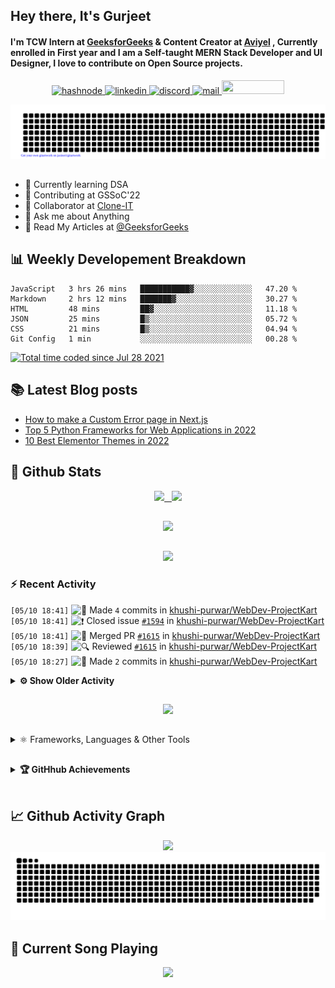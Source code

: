 ## Hey there, It's Gurjeet
#### I'm TCW Intern at [GeeksforGeeks](https://www.geeksforgeeks.org/) & Content Creator at [Aviyel](https://aviyel.com/discussions) , Currently enrolled in First year and I am a Self-taught MERN Stack Developer and UI Designer, I love to contribute on Open Source projects. 

<p align="center">
    <a href="https://gurjeet.hashnode.dev/" target="_blank">
    <img src="https://img.shields.io/badge/@gurjeetsingh-5C87FE?style=for-the-badge&logo=hashnode&logoColor=white" width="130" height="22" alt="hashnode">
    <a href="https://www.linkedin.com/in/gurjeet-singh-virdee-25a476199/" target="_blank">
    <img src="https://img.shields.io/badge/Gurjeet%20Singh%20Virdee-1976D2?style=for-the-badge&logo=linkedin&logoColor=white" width="150" height="22" alt="linkedin">
    <a href="https://discordapp.com/users/916597112882495510" target="_blank">
    <img src="https://img.shields.io/badge/@Guri-5865F2?style=for-the-badge&logo=discord&logoColor=white" width="80" height="22" alt="discord">
    <a href="https://leetcode.com/gurjeetsinghvirdee/" target="_blank">
    <img src="https://img.shields.io/badge/@gurjeetsinghvirdee-FFA116?style=for-the-badge&logo=leetcode&logoColor=white" width="150" height="22" alt="mail">
    <a href = "mailto: gurjeetsinghvirdee@gmail.com" target="_blank"><img src="https://img.shields.io/badge/Say, Hello-D74E43?style=for-the-badge&logo=gmail&logoColor=white" width="100" height="22"></a>
 </p>
 
<p align="center">
    <img src="https://github.com/gurjeetsinghvirdee/gurjeetsinghvirdee/blob/main/gitartwork.svg" />
</p>    
   
 
##         
        
<ul align="left">
  <li> 🏫 Currently learning DSA </li>
  <li> 💜 Contributing at GSSoC'22 </li>
  <li> 🤝 Collaborator at <a href="https://github.com/Rayman-Sodhi/Clone-IT"> Clone-IT </a></li>
  <li> 💬 Ask me about Anything </li>
  <li> 📕 Read My Articles at 
   <a href="https://auth.geeksforgeeks.org/user/gurjeetsinghvirdee/articles" target="_blank">@GeeksforGeeks</a>
 </li>
</ul>  
        
##        
  
## 📊 Weekly Developement Breakdown
  
<!--START_SECTION:waka-->

```text
JavaScript   3 hrs 26 mins   ███████████▓░░░░░░░░░░░░░   47.20 %
Markdown     2 hrs 12 mins   ███████▓░░░░░░░░░░░░░░░░░   30.27 %
HTML         48 mins         ██▓░░░░░░░░░░░░░░░░░░░░░░   11.18 %
JSON         25 mins         █▒░░░░░░░░░░░░░░░░░░░░░░░   05.72 %
CSS          21 mins         █▒░░░░░░░░░░░░░░░░░░░░░░░   04.94 %
Git Config   1 min           ░░░░░░░░░░░░░░░░░░░░░░░░░   00.28 %
```

<!--END_SECTION:waka--> 

<a href="https://wakatime.com/@ff7098eb-56b3-4619-bbbb-86aad0fce365"><img src="https://wakatime.com/badge/user/ff7098eb-56b3-4619-bbbb-86aad0fce365.svg?style=for-the-badge" alt="Total time coded since Jul 28 2021" /></a>
  
    
## 📚 Latest Blog posts
<!-- BLOG-POST-LIST:START -->
- [How to make a Custom Error page in Next.js](https://gurjeet.hashnode.dev/how-to-make-a-custom-error-page-in-nextjs)
- [Top 5 Python Frameworks for Web Applications in 2022](https://gurjeet.hashnode.dev/top-5-python-frameworks-for-web-applications-in-2022)
- [10 Best Elementor Themes in 2022](https://gurjeet.hashnode.dev/10-best-elementor-themes-in-2022)
<!-- BLOG-POST-LIST:END -->  
  
##
        
## 💫 Github Stats
        
<div align="center">
 <a href="https://github-readme-streak-stats.herokuapp.com/?user=gurjeetsinghvirdee&theme=synthwave" target="_blank">
   <img width="45%" src="https://github-readme-streak-stats.herokuapp.com/?user=gurjeetsinghvirdee&theme=synthwave" /> &nbsp;
 </a>
    
 <a href="https://github-readme-stats.vercel.app/api?username=gurjeetsinghvirdee&show_icons=true&theme=synthwave&include_all_commits=true" target="_blank">
  <img width="45%" src="https://github-readme-stats.vercel.app/api?username=gurjeetsinghvirdee&show_icons=true&theme=synthwave&include_all_commits=true" />
 </a>
</div>      
  
##
        
<div align="center">
   <a href="https://github-readme-stats.vercel.app/api/top-langs/?username=gurjeetsinghvirdee&layout=compact&hide=html&theme=synthwave" target="_blank">
       <img width="43%" src="https://github-readme-stats.vercel.app/api/top-langs/?username=gurjeetsinghvirdee&layout=compact&&theme=synthwave" />  
   </a> 
</div>   

##        
  
<p align="center">
  <img src="https://github-profile-summary-cards.vercel.app/api/cards/profile-details?username=gurjeetsinghvirdee&theme=dracula&hide_border=true" />
</p>
        
### ⚡ Recent Activity     
        
<!--START_SECTION:activity-->  
`[05/10 18:41]` <img alt="📝" src="https://github.com/cheesits456/github-activity-readme/raw/master/icons/commit.png" align="top" height="18"> Made `4` commits in [khushi-purwar/WebDev-ProjectKart](https://github.com/khushi-purwar/WebDev-ProjectKart)  
`[05/10 18:41]` <img alt="❗️" src="https://github.com/cheesits456/github-activity-readme/raw/master/icons/issue.png" align="top" height="18"> Closed issue [`#1594`](https://github.com//khushi-purwar/WebDev-ProjectKart/issues/1594 'speech text ') in [khushi-purwar/WebDev-ProjectKart](https://github.com/khushi-purwar/WebDev-ProjectKart)  
`[05/10 18:41]` <img alt="🎉" src="https://github.com/cheesits456/github-activity-readme/raw/master/icons/merge.png" align="top" height="18"> Merged PR [`#1615`](https://github.com//khushi-purwar/WebDev-ProjectKart/pull/1615 'feat: speech text added') in [khushi-purwar/WebDev-ProjectKart](https://github.com/khushi-purwar/WebDev-ProjectKart)  
`[05/10 18:39]` <img alt="🔍" src="https://github.com/cheesits456/github-activity-readme/raw/master/icons/review.png" align="top" height="18"> Reviewed [`#1615`](https://github.com//khushi-purwar/WebDev-ProjectKart/pull/1615 'feat: speech text added') in [khushi-purwar/WebDev-ProjectKart](https://github.com/khushi-purwar/WebDev-ProjectKart)  
`[05/10 18:27]` <img alt="📝" src="https://github.com/cheesits456/github-activity-readme/raw/master/icons/commit.png" align="top" height="18"> Made `2` commits in [khushi-purwar/WebDev-ProjectKart](https://github.com/khushi-purwar/WebDev-ProjectKart)  

<details><summary><b> ⚙️ Show Older Activity</b></summary>

`[05/10 18:27]` <img alt="🎉" src="https://github.com/cheesits456/github-activity-readme/raw/master/icons/merge.png" align="top" height="18"> Merged PR [`#1591`](https://github.com//khushi-purwar/WebDev-ProjectKart/pull/1591 'CSS Animation loaders ') in [khushi-purwar/WebDev-ProjectKart](https://github.com/khushi-purwar/WebDev-ProjectKart)  
`[05/10 18:27]` <img alt="❗️" src="https://github.com/cheesits456/github-activity-readme/raw/master/icons/issue.png" align="top" height="18"> Closed issue [`#1584`](https://github.com//khushi-purwar/WebDev-ProjectKart/issues/1584 'CSS Animation loaders ') in [khushi-purwar/WebDev-ProjectKart](https://github.com/khushi-purwar/WebDev-ProjectKart)  
`[05/10 18:26]` <img alt="🔍" src="https://github.com/cheesits456/github-activity-readme/raw/master/icons/review.png" align="top" height="18"> Reviewed [`#1591`](https://github.com//khushi-purwar/WebDev-ProjectKart/pull/1591 'CSS Animation loaders ') in [khushi-purwar/WebDev-ProjectKart](https://github.com/khushi-purwar/WebDev-ProjectKart)  
`[05/10 18:26]` <img alt="📝" src="https://github.com/cheesits456/github-activity-readme/raw/master/icons/commit.png" align="top" height="18"> Made `2` commits in [khushi-purwar/WebDev-ProjectKart](https://github.com/khushi-purwar/WebDev-ProjectKart)  
`[05/10 18:26]` <img alt="🎉" src="https://github.com/cheesits456/github-activity-readme/raw/master/icons/merge.png" align="top" height="18"> Merged PR [`#1593`](https://github.com//khushi-purwar/WebDev-ProjectKart/pull/1593 'TextUtils ') in [khushi-purwar/WebDev-ProjectKart](https://github.com/khushi-purwar/WebDev-ProjectKart)  
`[05/10 18:25]` <img alt="❗️" src="https://github.com/cheesits456/github-activity-readme/raw/master/icons/issue.png" align="top" height="18"> Closed issue [`#1519`](https://github.com//khushi-purwar/WebDev-ProjectKart/issues/1519 'Text Utils (REACT)') in [khushi-purwar/WebDev-ProjectKart](https://github.com/khushi-purwar/WebDev-ProjectKart)  
`[05/10 18:25]` <img alt="🔍" src="https://github.com/cheesits456/github-activity-readme/raw/master/icons/review.png" align="top" height="18"> Reviewed [`#1593`](https://github.com//khushi-purwar/WebDev-ProjectKart/pull/1593 'TextUtils ') in [khushi-purwar/WebDev-ProjectKart](https://github.com/khushi-purwar/WebDev-ProjectKart)  
`[05/10 18:24]` <img alt="📝" src="https://github.com/cheesits456/github-activity-readme/raw/master/icons/commit.png" align="top" height="18"> Made `2` commits in [khushi-purwar/WebDev-ProjectKart](https://github.com/khushi-purwar/WebDev-ProjectKart)  
`[05/10 18:24]` <img alt="🎉" src="https://github.com/cheesits456/github-activity-readme/raw/master/icons/merge.png" align="top" height="18"> Merged PR [`#1601`](https://github.com//khushi-purwar/WebDev-ProjectKart/pull/1601 'Candy Store using Vue') in [khushi-purwar/WebDev-ProjectKart](https://github.com/khushi-purwar/WebDev-ProjectKart)  
`[05/10 18:24]` <img alt="🔍" src="https://github.com/cheesits456/github-activity-readme/raw/master/icons/review.png" align="top" height="18"> Reviewed [`#1601`](https://github.com//khushi-purwar/WebDev-ProjectKart/pull/1601 'Candy Store using Vue') in [khushi-purwar/WebDev-ProjectKart](https://github.com/khushi-purwar/WebDev-ProjectKart)  
`[05/10 18:23]` <img alt="❗️" src="https://github.com/cheesits456/github-activity-readme/raw/master/icons/issue.png" align="top" height="18"> Closed issue [`#1526`](https://github.com//khushi-purwar/WebDev-ProjectKart/issues/1526 'CloudBook') in [khushi-purwar/WebDev-ProjectKart](https://github.com/khushi-purwar/WebDev-ProjectKart)  
`[05/10 18:23]` <img alt="🎉" src="https://github.com/cheesits456/github-activity-readme/raw/master/icons/merge.png" align="top" height="18"> Merged PR [`#1617`](https://github.com//khushi-purwar/WebDev-ProjectKart/pull/1617 'CloudBook ') in [khushi-purwar/WebDev-ProjectKart](https://github.com/khushi-purwar/WebDev-ProjectKart)  
`[05/10 18:23]` <img alt="📝" src="https://github.com/cheesits456/github-activity-readme/raw/master/icons/commit.png" align="top" height="18"> Made `2` commits in [khushi-purwar/WebDev-ProjectKart](https://github.com/khushi-purwar/WebDev-ProjectKart)  
`[05/10 18:23]` <img alt="🔍" src="https://github.com/cheesits456/github-activity-readme/raw/master/icons/review.png" align="top" height="18"> Reviewed [`#1617`](https://github.com//khushi-purwar/WebDev-ProjectKart/pull/1617 'CloudBook ') in [khushi-purwar/WebDev-ProjectKart](https://github.com/khushi-purwar/WebDev-ProjectKart)  
`[05/10 18:22]` <img alt="❗️" src="https://github.com/cheesits456/github-activity-readme/raw/master/icons/issue.png" align="top" height="18"> Closed issue [`#1549`](https://github.com//khushi-purwar/WebDev-ProjectKart/issues/1549 'Web Developer\'s Portfolio') in [khushi-purwar/WebDev-ProjectKart](https://github.com/khushi-purwar/WebDev-ProjectKart)  
`[05/10 18:22]` <img alt="📝" src="https://github.com/cheesits456/github-activity-readme/raw/master/icons/commit.png" align="top" height="18"> Made `2` commits in [khushi-purwar/WebDev-ProjectKart](https://github.com/khushi-purwar/WebDev-ProjectKart)  
`[05/10 18:22]` <img alt="🎉" src="https://github.com/cheesits456/github-activity-readme/raw/master/icons/merge.png" align="top" height="18"> Merged PR [`#1585`](https://github.com//khushi-purwar/WebDev-ProjectKart/pull/1585 'Web Developer\'s Portfolio') in [khushi-purwar/WebDev-ProjectKart](https://github.com/khushi-purwar/WebDev-ProjectKart)  
`[05/10 18:22]` <img alt="🔍" src="https://github.com/cheesits456/github-activity-readme/raw/master/icons/review.png" align="top" height="18"> Reviewed [`#1585`](https://github.com//khushi-purwar/WebDev-ProjectKart/pull/1585 'Web Developer\'s Portfolio') in [khushi-purwar/WebDev-ProjectKart](https://github.com/khushi-purwar/WebDev-ProjectKart)  
`[05/10 18:21]` <img alt="📝" src="https://github.com/cheesits456/github-activity-readme/raw/master/icons/commit.png" align="top" height="18"> Made `29` commits in [gurjeetsinghvirdee/WebDev-ProjectKart](https://github.com/gurjeetsinghvirdee/WebDev-ProjectKart)  
`[05/10 18:19]` <img alt="❗️" src="https://github.com/cheesits456/github-activity-readme/raw/master/icons/issue.png" align="top" height="18"> Opened issue [`#125`](https://github.com//TusharAMD/Runn/issues/125 'Rock Paper Scissors') in [TusharAMD/Runn](https://github.com/TusharAMD/Runn)  
`[05/10 17:53]` <img alt="❗️" src="https://github.com/cheesits456/github-activity-readme/raw/master/icons/issue.png" align="top" height="18"> Closed issue [`#118`](https://github.com//TusharAMD/Runn/issues/118 'Space Invaders') in [TusharAMD/Runn](https://github.com/TusharAMD/Runn)  
`[05/10 17:53]` <img alt="✅" src="https://github.com/cheesits456/github-activity-readme/raw/master/icons/pr-open.png" align="top" height="18"> Opened PR [`#124`](https://github.com//TusharAMD/Runn/pull/124 'Space Station Defence Game') in [TusharAMD/Runn](https://github.com/TusharAMD/Runn)  
`[05/10 17:50]` <img alt="📂" src="https://github.com/cheesits456/github-activity-readme/raw/master/icons/create-branch.png" align="top" height="18"> Created branch [`space`](https://github.com/gurjeetsinghvirdee/Runn/tree/space) in [gurjeetsinghvirdee/Runn](https://github.com/gurjeetsinghvirdee/Runn)  
`[05/10 17:46]` <img alt="📝" src="https://github.com/cheesits456/github-activity-readme/raw/master/icons/commit.png" align="top" height="18"> Made `2` commits in [khushi-purwar/WebDev-ProjectKart](https://github.com/khushi-purwar/WebDev-ProjectKart)  
`[05/10 17:46]` <img alt="🎉" src="https://github.com/cheesits456/github-activity-readme/raw/master/icons/merge.png" align="top" height="18"> Merged PR [`#1618`](https://github.com//khushi-purwar/WebDev-ProjectKart/pull/1618 'Added Pizza website Reactjs') in [khushi-purwar/WebDev-ProjectKart](https://github.com/khushi-purwar/WebDev-ProjectKart)  
`[05/10 17:46]` <img alt="❗️" src="https://github.com/cheesits456/github-activity-readme/raw/master/icons/issue.png" align="top" height="18"> Closed issue [`#1608`](https://github.com//khushi-purwar/WebDev-ProjectKart/issues/1608 'Pizza website with ReactJS') in [khushi-purwar/WebDev-ProjectKart](https://github.com/khushi-purwar/WebDev-ProjectKart)  
`[05/10 17:46]` <img alt="🔍" src="https://github.com/cheesits456/github-activity-readme/raw/master/icons/review.png" align="top" height="18"> Reviewed [`#1618`](https://github.com//khushi-purwar/WebDev-ProjectKart/pull/1618 'Added Pizza website Reactjs') in [khushi-purwar/WebDev-ProjectKart](https://github.com/khushi-purwar/WebDev-ProjectKart)  
`[05/10 17:45]` <img alt="❌" src="https://github.com/cheesits456/github-activity-readme/raw/master/icons/delete.png" align="top" height="18"> Deleted `game-2` from [gurjeetsinghvirdee/Runn](https://github.com/gurjeetsinghvirdee/Runn)  
`[05/10 17:44]` <img alt="🎉" src="https://github.com/cheesits456/github-activity-readme/raw/master/icons/merge.png" align="top" height="18"> Merged PR [`#1620`](https://github.com//khushi-purwar/WebDev-ProjectKart/pull/1620 'Photo world') in [khushi-purwar/WebDev-ProjectKart](https://github.com/khushi-purwar/WebDev-ProjectKart)  
`[05/10 17:44]` <img alt="📝" src="https://github.com/cheesits456/github-activity-readme/raw/master/icons/commit.png" align="top" height="18"> Made `3` commits in [khushi-purwar/WebDev-ProjectKart](https://github.com/khushi-purwar/WebDev-ProjectKart)  
`[05/10 17:44]` <img alt="❗️" src="https://github.com/cheesits456/github-activity-readme/raw/master/icons/issue.png" align="top" height="18"> Closed issue [`#1613`](https://github.com//khushi-purwar/WebDev-ProjectKart/issues/1613 'Photo world a webpage for pictures.') in [khushi-purwar/WebDev-ProjectKart](https://github.com/khushi-purwar/WebDev-ProjectKart)  
`[05/10 17:43]` <img alt="🔍" src="https://github.com/cheesits456/github-activity-readme/raw/master/icons/review.png" align="top" height="18"> Reviewed [`#1620`](https://github.com//khushi-purwar/WebDev-ProjectKart/pull/1620 'Photo world') in [khushi-purwar/WebDev-ProjectKart](https://github.com/khushi-purwar/WebDev-ProjectKart)  
`[05/10 17:43]` <img alt="✅" src="https://github.com/cheesits456/github-activity-readme/raw/master/icons/pr-open.png" align="top" height="18"> Opened PR [`#123`](https://github.com//TusharAMD/Runn/pull/123 'Added Dino') in [TusharAMD/Runn](https://github.com/TusharAMD/Runn)  
`[05/10 17:42]` <img alt="📂" src="https://github.com/cheesits456/github-activity-readme/raw/master/icons/create-branch.png" align="top" height="18"> Created branch [`dino`](https://github.com/gurjeetsinghvirdee/Runn/tree/dino) in [gurjeetsinghvirdee/Runn](https://github.com/gurjeetsinghvirdee/Runn)  
`[05/10 17:35]` <img alt="✅" src="https://github.com/cheesits456/github-activity-readme/raw/master/icons/pr-open.png" align="top" height="18"> Opened PR [`#122`](https://github.com//TusharAMD/Runn/pull/122 'Added Pong') in [TusharAMD/Runn](https://github.com/TusharAMD/Runn)  
`[05/10 17:35]` <img alt="📂" src="https://github.com/cheesits456/github-activity-readme/raw/master/icons/create-branch.png" align="top" height="18"> Created branch [`pong`](https://github.com/gurjeetsinghvirdee/Runn/tree/pong) in [gurjeetsinghvirdee/Runn](https://github.com/gurjeetsinghvirdee/Runn)  
`[05/10 17:32]` <img alt="❌" src="https://github.com/cheesits456/github-activity-readme/raw/master/icons/delete.png" align="top" height="18"> Deleted `game-1` from [gurjeetsinghvirdee/Runn](https://github.com/gurjeetsinghvirdee/Runn)  
`[05/10 17:32]` <img alt="❌" src="https://github.com/cheesits456/github-activity-readme/raw/master/icons/pr-close.png" align="top" height="18"> Closed PR [`#120`](https://github.com//TusharAMD/Runn/pull/120 'Dino Game') in [TusharAMD/Runn](https://github.com/TusharAMD/Runn)  
`[05/10 17:32]` <img alt="❌" src="https://github.com/cheesits456/github-activity-readme/raw/master/icons/pr-close.png" align="top" height="18"> Closed PR [`#121`](https://github.com//TusharAMD/Runn/pull/121 'Pong game') in [TusharAMD/Runn](https://github.com/TusharAMD/Runn)  
`[05/10 17:31]` <img alt="📝" src="https://github.com/cheesits456/github-activity-readme/raw/master/icons/commit.png" align="top" height="18"> Made `1` commit in [gurjeetsinghvirdee/Runn](https://github.com/gurjeetsinghvirdee/Runn)  
`[05/10 17:30]` <img alt="✅" src="https://github.com/cheesits456/github-activity-readme/raw/master/icons/pr-open.png" align="top" height="18"> Opened PR [`#121`](https://github.com//TusharAMD/Runn/pull/121 'Pong game') in [TusharAMD/Runn](https://github.com/TusharAMD/Runn)  
`[05/10 17:27]` <img alt="📂" src="https://github.com/cheesits456/github-activity-readme/raw/master/icons/create-branch.png" align="top" height="18"> Created branch [`game-2`](https://github.com/gurjeetsinghvirdee/Runn/tree/game-2) in [gurjeetsinghvirdee/Runn](https://github.com/gurjeetsinghvirdee/Runn)  
`[05/10 17:19]` <img alt="✅" src="https://github.com/cheesits456/github-activity-readme/raw/master/icons/pr-open.png" align="top" height="18"> Opened PR [`#120`](https://github.com//TusharAMD/Runn/pull/120 'Dino Game') in [TusharAMD/Runn](https://github.com/TusharAMD/Runn)  
`[05/10 17:18]` <img alt="📂" src="https://github.com/cheesits456/github-activity-readme/raw/master/icons/create-branch.png" align="top" height="18"> Created branch [`game-1`](https://github.com/gurjeetsinghvirdee/Runn/tree/game-1) in [gurjeetsinghvirdee/Runn](https://github.com/gurjeetsinghvirdee/Runn)  
`[05/10 17:10]` <img alt="📝" src="https://github.com/cheesits456/github-activity-readme/raw/master/icons/commit.png" align="top" height="18"> Made `9` commits in [gurjeetsinghvirdee/Runn](https://github.com/gurjeetsinghvirdee/Runn)  
`[05/10 16:52]` <img alt="❗️" src="https://github.com/cheesits456/github-activity-readme/raw/master/icons/issue.png" align="top" height="18"> Opened issue [`#1616`](https://github.com//khushi-purwar/WebDev-ProjectKart/issues/1616 'Check this if you don\'t check messages on Discord') in [khushi-purwar/WebDev-ProjectKart](https://github.com/khushi-purwar/WebDev-ProjectKart)  
`[05/10 16:50]` <img alt="❗️" src="https://github.com/cheesits456/github-activity-readme/raw/master/icons/issue.png" align="top" height="18"> Closed issue [`#1432`](https://github.com//khushi-purwar/WebDev-ProjectKart/issues/1432 'README ⚠️') in [khushi-purwar/WebDev-ProjectKart](https://github.com/khushi-purwar/WebDev-ProjectKart)  
`[05/10 16:49]` <img alt="📝" src="https://github.com/cheesits456/github-activity-readme/raw/master/icons/commit.png" align="top" height="18"> Made `2` commits in [khushi-purwar/WebDev-ProjectKart](https://github.com/khushi-purwar/WebDev-ProjectKart)  
`[05/10 16:49]` <img alt="🎉" src="https://github.com/cheesits456/github-activity-readme/raw/master/icons/merge.png" align="top" height="18"> Merged PR [`#1614`](https://github.com//khushi-purwar/WebDev-ProjectKart/pull/1614 'Added Tinder clone reactjs') in [khushi-purwar/WebDev-ProjectKart](https://github.com/khushi-purwar/WebDev-ProjectKart)  
`[05/10 16:49]` <img alt="❗️" src="https://github.com/cheesits456/github-activity-readme/raw/master/icons/issue.png" align="top" height="18"> Closed issue [`#1605`](https://github.com//khushi-purwar/WebDev-ProjectKart/issues/1605 'Tinder clone react app') in [khushi-purwar/WebDev-ProjectKart](https://github.com/khushi-purwar/WebDev-ProjectKart)  
`[05/10 16:49]` <img alt="🔍" src="https://github.com/cheesits456/github-activity-readme/raw/master/icons/review.png" align="top" height="18"> Reviewed [`#1614`](https://github.com//khushi-purwar/WebDev-ProjectKart/pull/1614 'Added Tinder clone reactjs') in [khushi-purwar/WebDev-ProjectKart](https://github.com/khushi-purwar/WebDev-ProjectKart)  
`[05/10 16:48]` <img alt="📝" src="https://github.com/cheesits456/github-activity-readme/raw/master/icons/commit.png" align="top" height="18"> Made `3` commits in [khushi-purwar/WebDev-ProjectKart](https://github.com/khushi-purwar/WebDev-ProjectKart)  
`[05/10 16:48]` <img alt="🎉" src="https://github.com/cheesits456/github-activity-readme/raw/master/icons/merge.png" align="top" height="18"> Merged PR [`#1588`](https://github.com//khushi-purwar/WebDev-ProjectKart/pull/1588 'Wikipedia') in [khushi-purwar/WebDev-ProjectKart](https://github.com/khushi-purwar/WebDev-ProjectKart)  
`[05/10 16:48]` <img alt="❗️" src="https://github.com/cheesits456/github-activity-readme/raw/master/icons/issue.png" align="top" height="18"> Closed issue [`#1571`](https://github.com//khushi-purwar/WebDev-ProjectKart/issues/1571 'Wikipedia Search ( assign me)') in [khushi-purwar/WebDev-ProjectKart](https://github.com/khushi-purwar/WebDev-ProjectKart)  
`[05/10 16:48]` <img alt="🔍" src="https://github.com/cheesits456/github-activity-readme/raw/master/icons/review.png" align="top" height="18"> Reviewed [`#1588`](https://github.com//khushi-purwar/WebDev-ProjectKart/pull/1588 'Wikipedia') in [khushi-purwar/WebDev-ProjectKart](https://github.com/khushi-purwar/WebDev-ProjectKart)  
`[05/10 16:47]` <img alt="📝" src="https://github.com/cheesits456/github-activity-readme/raw/master/icons/commit.png" align="top" height="18"> Made `3` commits in [khushi-purwar/WebDev-ProjectKart](https://github.com/khushi-purwar/WebDev-ProjectKart)  
`[05/10 16:47]` <img alt="🎉" src="https://github.com/cheesits456/github-activity-readme/raw/master/icons/merge.png" align="top" height="18"> Merged PR [`#1587`](https://github.com//khushi-purwar/WebDev-ProjectKart/pull/1587 'Wordtype') in [khushi-purwar/WebDev-ProjectKart](https://github.com/khushi-purwar/WebDev-ProjectKart)  
`[05/10 16:47]` <img alt="❗️" src="https://github.com/cheesits456/github-activity-readme/raw/master/icons/issue.png" align="top" height="18"> Closed issue [`#1570`](https://github.com//khushi-purwar/WebDev-ProjectKart/issues/1570 'word Typing ( assign me)') in [khushi-purwar/WebDev-ProjectKart](https://github.com/khushi-purwar/WebDev-ProjectKart)  
`[05/10 16:47]` <img alt="🔍" src="https://github.com/cheesits456/github-activity-readme/raw/master/icons/review.png" align="top" height="18"> Reviewed [`#1587`](https://github.com//khushi-purwar/WebDev-ProjectKart/pull/1587 'Wordtype') in [khushi-purwar/WebDev-ProjectKart](https://github.com/khushi-purwar/WebDev-ProjectKart)  
`[05/10 16:46]` <img alt="❗️" src="https://github.com/cheesits456/github-activity-readme/raw/master/icons/issue.png" align="top" height="18"> Closed issue [`#1589`](https://github.com//khushi-purwar/WebDev-ProjectKart/issues/1589 'Form validation website') in [khushi-purwar/WebDev-ProjectKart](https://github.com/khushi-purwar/WebDev-ProjectKart)  
`[05/10 16:46]` <img alt="🗣" src="https://github.com/cheesits456/github-activity-readme/raw/master/icons/comment.png" align="top" height="18"> Commented on [`#1589`](https://github.com//khushi-purwar/WebDev-ProjectKart/issues/1589 'Form validation website') in [khushi-purwar/WebDev-ProjectKart](https://github.com/khushi-purwar/WebDev-ProjectKart)  
`[05/10 16:31]` <img alt="📝" src="https://github.com/cheesits456/github-activity-readme/raw/master/icons/commit.png" align="top" height="18"> Made `3` commits in [khushi-purwar/WebDev-ProjectKart](https://github.com/khushi-purwar/WebDev-ProjectKart)  
`[05/10 16:31]` <img alt="🎉" src="https://github.com/cheesits456/github-activity-readme/raw/master/icons/merge.png" align="top" height="18"> Merged PR [`#1612`](https://github.com//khushi-purwar/WebDev-ProjectKart/pull/1612 'Video to Audio Converter added') in [khushi-purwar/WebDev-ProjectKart](https://github.com/khushi-purwar/WebDev-ProjectKart)  
`[05/10 16:31]` <img alt="❗️" src="https://github.com/cheesits456/github-activity-readme/raw/master/icons/issue.png" align="top" height="18"> Closed issue [`#1599`](https://github.com//khushi-purwar/WebDev-ProjectKart/issues/1599 'Video to Audio Converter') in [khushi-purwar/WebDev-ProjectKart](https://github.com/khushi-purwar/WebDev-ProjectKart)  
`[05/10 15:48]` <img alt="🔍" src="https://github.com/cheesits456/github-activity-readme/raw/master/icons/review.png" align="top" height="18"> Reviewed [`#1612`](https://github.com//khushi-purwar/WebDev-ProjectKart/pull/1612 'Video to Audio Converter added') in [khushi-purwar/WebDev-ProjectKart](https://github.com/khushi-purwar/WebDev-ProjectKart)  
`[05/10 15:44]` <img alt="❌" src="https://github.com/cheesits456/github-activity-readme/raw/master/icons/delete.png" align="top" height="18"> Deleted `admin` from [gurjeetsinghvirdee/WebDev-ProjectKart](https://github.com/gurjeetsinghvirdee/WebDev-ProjectKart)  
`[05/10 15:44]` <img alt="❌" src="https://github.com/cheesits456/github-activity-readme/raw/master/icons/delete.png" align="top" height="18"> Deleted `lorem` from [gurjeetsinghvirdee/WebDev-ProjectKart](https://github.com/gurjeetsinghvirdee/WebDev-ProjectKart)  
`[05/10 13:52]` <img alt="📝" src="https://github.com/cheesits456/github-activity-readme/raw/master/icons/commit.png" align="top" height="18"> Made `3` commits in [khushi-purwar/WebDev-ProjectKart](https://github.com/khushi-purwar/WebDev-ProjectKart)  
`[05/10 13:52]` <img alt="🎉" src="https://github.com/cheesits456/github-activity-readme/raw/master/icons/merge.png" align="top" height="18"> Merged PR [`#1595`](https://github.com//khushi-purwar/WebDev-ProjectKart/pull/1595 'Weather teller app with API') in [khushi-purwar/WebDev-ProjectKart](https://github.com/khushi-purwar/WebDev-ProjectKart)  
`[05/10 13:52]` <img alt="❗️" src="https://github.com/cheesits456/github-activity-readme/raw/master/icons/issue.png" align="top" height="18"> Closed issue [`#1437`](https://github.com//khushi-purwar/WebDev-ProjectKart/issues/1437 'Weather teller app with API') in [khushi-purwar/WebDev-ProjectKart](https://github.com/khushi-purwar/WebDev-ProjectKart)  
`[05/10 13:52]` <img alt="🔍" src="https://github.com/cheesits456/github-activity-readme/raw/master/icons/review.png" align="top" height="18"> Reviewed [`#1595`](https://github.com//khushi-purwar/WebDev-ProjectKart/pull/1595 'Weather teller app with API') in [khushi-purwar/WebDev-ProjectKart](https://github.com/khushi-purwar/WebDev-ProjectKart)  
`[05/10 13:50]` <img alt="🗣" src="https://github.com/cheesits456/github-activity-readme/raw/master/icons/comment.png" align="top" height="18"> Commented on [`#628`](https://github.com//Ayush7614/Bundli-Frontend/issues/628 'Add Youtube Clone') in [Ayush7614/Bundli-Frontend](https://github.com/Ayush7614/Bundli-Frontend)  
`[05/10 08:38]` <img alt="📝" src="https://github.com/cheesits456/github-activity-readme/raw/master/icons/commit.png" align="top" height="18"> Made `1` commit in [gurjeetsinghvirdee/WebDev-ProjectKart](https://github.com/gurjeetsinghvirdee/WebDev-ProjectKart)  
`[05/10 08:36]` <img alt="✅" src="https://github.com/cheesits456/github-activity-readme/raw/master/icons/pr-open.png" align="top" height="18"> Opened PR [`#1590`](https://github.com//khushi-purwar/WebDev-ProjectKart/pull/1590 'Lorem Landing Page') in [khushi-purwar/WebDev-ProjectKart](https://github.com/khushi-purwar/WebDev-ProjectKart)  
`[05/10 08:33]` <img alt="📝" src="https://github.com/cheesits456/github-activity-readme/raw/master/icons/commit.png" align="top" height="18"> Made `1` commit in [gurjeetsinghvirdee/WebDev-ProjectKart](https://github.com/gurjeetsinghvirdee/WebDev-ProjectKart)  
`[05/10 08:31]` <img alt="📂" src="https://github.com/cheesits456/github-activity-readme/raw/master/icons/create-branch.png" align="top" height="18"> Created branch [`lorem`](https://github.com/gurjeetsinghvirdee/WebDev-ProjectKart/tree/lorem) in [gurjeetsinghvirdee/WebDev-ProjectKart](https://github.com/gurjeetsinghvirdee/WebDev-ProjectKart)  
`[05/10 08:23]` <img alt="📝" src="https://github.com/cheesits456/github-activity-readme/raw/master/icons/commit.png" align="top" height="18"> Made `3` commits in [gurjeetsinghvirdee/WebDev-ProjectKart](https://github.com/gurjeetsinghvirdee/WebDev-ProjectKart)  
`[05/10 08:23]` <img alt="📝" src="https://github.com/cheesits456/github-activity-readme/raw/master/icons/commit.png" align="top" height="18"> Made `3` commits in [khushi-purwar/WebDev-ProjectKart](https://github.com/khushi-purwar/WebDev-ProjectKart)  
`[05/10 08:23]` <img alt="🎉" src="https://github.com/cheesits456/github-activity-readme/raw/master/icons/merge.png" align="top" height="18"> Merged PR [`#1461`](https://github.com//khushi-purwar/WebDev-ProjectKart/pull/1461 'Dynamic Clock ') in [khushi-purwar/WebDev-ProjectKart](https://github.com/khushi-purwar/WebDev-ProjectKart)  
`[05/10 08:23]` <img alt="❗️" src="https://github.com/cheesits456/github-activity-readme/raw/master/icons/issue.png" align="top" height="18"> Closed issue [`#1400`](https://github.com//khushi-purwar/WebDev-ProjectKart/issues/1400 'Dynamic clock') in [khushi-purwar/WebDev-ProjectKart](https://github.com/khushi-purwar/WebDev-ProjectKart)  
`[05/10 08:22]` <img alt="🔍" src="https://github.com/cheesits456/github-activity-readme/raw/master/icons/review.png" align="top" height="18"> Reviewed [`#1461`](https://github.com//khushi-purwar/WebDev-ProjectKart/pull/1461 'Dynamic Clock ') in [khushi-purwar/WebDev-ProjectKart](https://github.com/khushi-purwar/WebDev-ProjectKart)  
`[05/10 08:20]` <img alt="📝" src="https://github.com/cheesits456/github-activity-readme/raw/master/icons/commit.png" align="top" height="18"> Made `7` commits in [gurjeetsinghvirdee/WebDev-ProjectKart](https://github.com/gurjeetsinghvirdee/WebDev-ProjectKart)  
`[05/10 08:14]` <img alt="❗️" src="https://github.com/cheesits456/github-activity-readme/raw/master/icons/issue.png" align="top" height="18"> Closed issue [`#1568`](https://github.com//khushi-purwar/WebDev-ProjectKart/issues/1568 'Gym website') in [khushi-purwar/WebDev-ProjectKart](https://github.com/khushi-purwar/WebDev-ProjectKart)  
`[05/10 08:14]` <img alt="🗣" src="https://github.com/cheesits456/github-activity-readme/raw/master/icons/comment.png" align="top" height="18"> Commented on [`#1568`](https://github.com//khushi-purwar/WebDev-ProjectKart/issues/1568 'Gym website') in [khushi-purwar/WebDev-ProjectKart](https://github.com/khushi-purwar/WebDev-ProjectKart)  
`[05/10 08:10]` <img alt="❗️" src="https://github.com/cheesits456/github-activity-readme/raw/master/icons/issue.png" align="top" height="18"> Closed issue [`#1524`](https://github.com//khushi-purwar/WebDev-ProjectKart/issues/1524 'Anime Card Game') in [khushi-purwar/WebDev-ProjectKart](https://github.com/khushi-purwar/WebDev-ProjectKart)  
`[05/10 08:08]` <img alt="❗️" src="https://github.com/cheesits456/github-activity-readme/raw/master/icons/issue.png" align="top" height="18"> Opened issue [`#1586`](https://github.com//khushi-purwar/WebDev-ProjectKart/issues/1586 'Lorem landing page') in [khushi-purwar/WebDev-ProjectKart](https://github.com/khushi-purwar/WebDev-ProjectKart)  
`[05/10 07:48]` <img alt="🗣" src="https://github.com/cheesits456/github-activity-readme/raw/master/icons/comment.png" align="top" height="18"> Commented on [`#366`](https://github.com//Rayman-Sodhi/Clone-IT/issues/366 'Medium UI clone') in [Rayman-Sodhi/Clone-IT](https://github.com/Rayman-Sodhi/Clone-IT)  
`[05/10 07:48]` <img alt="🗣" src="https://github.com/cheesits456/github-activity-readme/raw/master/icons/comment.png" align="top" height="18"> Commented on [`#345`](https://github.com//Rayman-Sodhi/Clone-IT/issues/345 'Google Classroom Clone') in [Rayman-Sodhi/Clone-IT](https://github.com/Rayman-Sodhi/Clone-IT)  
`[05/10 07:32]` <img alt="❗️" src="https://github.com/cheesits456/github-activity-readme/raw/master/icons/issue.png" align="top" height="18"> Opened issue [`#119`](https://github.com//TusharAMD/Runn/issues/119 'Space Station Defense game ') in [TusharAMD/Runn](https://github.com/TusharAMD/Runn)  
`[05/10 07:30]` <img alt="❗️" src="https://github.com/cheesits456/github-activity-readme/raw/master/icons/issue.png" align="top" height="18"> Opened issue [`#118`](https://github.com//TusharAMD/Runn/issues/118 'Space Invaders') in [TusharAMD/Runn](https://github.com/TusharAMD/Runn)  
`[05/10 07:29]` <img alt="❗️" src="https://github.com/cheesits456/github-activity-readme/raw/master/icons/issue.png" align="top" height="18"> Opened issue [`#117`](https://github.com//TusharAMD/Runn/issues/117 'Pong game') in [TusharAMD/Runn](https://github.com/TusharAMD/Runn)  
`[05/10 07:27]` <img alt="🍴" src="https://github.com/cheesits456/github-activity-readme/raw/master/icons/fork.png" align="top" height="18"> Forked [TusharAMD/Runn](https://github.com/TusharAMD/Runn) to [gurjeetsinghvirdee/Runn](https://github.com/gurjeetsinghvirdee/Runn)  
`[05/10 07:26]` <img alt="❗️" src="https://github.com/cheesits456/github-activity-readme/raw/master/icons/issue.png" align="top" height="18"> Opened issue [`#116`](https://github.com//TusharAMD/Runn/issues/116 'Dino game') in [TusharAMD/Runn](https://github.com/TusharAMD/Runn)  
`[05/10 07:11]` <img alt="📝" src="https://github.com/cheesits456/github-activity-readme/raw/master/icons/commit.png" align="top" height="18"> Made `4` commits in [khushi-purwar/WebDev-ProjectKart](https://github.com/khushi-purwar/WebDev-ProjectKart)  
`[05/10 07:11]` <img alt="🎉" src="https://github.com/cheesits456/github-activity-readme/raw/master/icons/merge.png" align="top" height="18"> Merged PR [`#1488`](https://github.com//khushi-purwar/WebDev-ProjectKart/pull/1488 'Todo List using react') in [khushi-purwar/WebDev-ProjectKart](https://github.com/khushi-purwar/WebDev-ProjectKart)  
`[05/10 07:10]` <img alt="🔍" src="https://github.com/cheesits456/github-activity-readme/raw/master/icons/review.png" align="top" height="18"> Reviewed [`#1488`](https://github.com//khushi-purwar/WebDev-ProjectKart/pull/1488 'Todo List using react') in [khushi-purwar/WebDev-ProjectKart](https://github.com/khushi-purwar/WebDev-ProjectKart)  
`[05/10 07:09]` <img alt="📝" src="https://github.com/cheesits456/github-activity-readme/raw/master/icons/commit.png" align="top" height="18"> Made `3` commits in [khushi-purwar/WebDev-ProjectKart](https://github.com/khushi-purwar/WebDev-ProjectKart)  
`[05/10 07:09]` <img alt="🎉" src="https://github.com/cheesits456/github-activity-readme/raw/master/icons/merge.png" align="top" height="18"> Merged PR [`#1576`](https://github.com//khushi-purwar/WebDev-ProjectKart/pull/1576 'Action Dragon Game') in [khushi-purwar/WebDev-ProjectKart](https://github.com/khushi-purwar/WebDev-ProjectKart)  
`[05/10 07:09]` <img alt="❗️" src="https://github.com/cheesits456/github-activity-readme/raw/master/icons/issue.png" align="top" height="18"> Closed issue [`#1554`](https://github.com//khushi-purwar/WebDev-ProjectKart/issues/1554 'Action Game using HTML,CSS  and javascript') in [khushi-purwar/WebDev-ProjectKart](https://github.com/khushi-purwar/WebDev-ProjectKart)  
`[05/10 07:09]` <img alt="🔍" src="https://github.com/cheesits456/github-activity-readme/raw/master/icons/review.png" align="top" height="18"> Reviewed [`#1576`](https://github.com//khushi-purwar/WebDev-ProjectKart/pull/1576 'Action Dragon Game') in [khushi-purwar/WebDev-ProjectKart](https://github.com/khushi-purwar/WebDev-ProjectKart)  
`[05/10 06:02]` <img alt="🗣" src="https://github.com/cheesits456/github-activity-readme/raw/master/icons/comment.png" align="top" height="18"> Commented on [`#1580`](https://github.com//khushi-purwar/WebDev-ProjectKart/issues/1580 'Admin Panel') in [khushi-purwar/WebDev-ProjectKart](https://github.com/khushi-purwar/WebDev-ProjectKart)  
`[05/10 06:00]` <img alt="📝" src="https://github.com/cheesits456/github-activity-readme/raw/master/icons/commit.png" align="top" height="18"> Made `1` commit in [gurjeetsinghvirdee/WebDev-ProjectKart](https://github.com/gurjeetsinghvirdee/WebDev-ProjectKart)  
`[05/10 06:00]` <img alt="✅" src="https://github.com/cheesits456/github-activity-readme/raw/master/icons/pr-open.png" align="top" height="18"> Opened PR [`#1580`](https://github.com//khushi-purwar/WebDev-ProjectKart/pull/1580 'Admin Panel') in [khushi-purwar/WebDev-ProjectKart](https://github.com/khushi-purwar/WebDev-ProjectKart)  
`[05/10 05:58]` <img alt="📂" src="https://github.com/cheesits456/github-activity-readme/raw/master/icons/create-branch.png" align="top" height="18"> Created branch [`admin`](https://github.com/gurjeetsinghvirdee/WebDev-ProjectKart/tree/admin) in [gurjeetsinghvirdee/WebDev-ProjectKart](https://github.com/gurjeetsinghvirdee/WebDev-ProjectKart)  
`[05/10 05:41]` <img alt="❗️" src="https://github.com/cheesits456/github-activity-readme/raw/master/icons/issue.png" align="top" height="18"> Opened issue [`#1577`](https://github.com//khushi-purwar/WebDev-ProjectKart/issues/1577 'Admin Panel') in [khushi-purwar/WebDev-ProjectKart](https://github.com/khushi-purwar/WebDev-ProjectKart)  
`[05/10 05:39]` <img alt="📝" src="https://github.com/cheesits456/github-activity-readme/raw/master/icons/commit.png" align="top" height="18"> Made `28` commits in [gurjeetsinghvirdee/WebDev-ProjectKart](https://github.com/gurjeetsinghvirdee/WebDev-ProjectKart)  
`[05/10 04:51]` <img alt="🔍" src="https://github.com/cheesits456/github-activity-readme/raw/master/icons/review.png" align="top" height="18"> Reviewed [`#470`](https://github.com//Rayman-Sodhi/Clone-IT/pull/470 'Added HP Laptop Clone') in [Rayman-Sodhi/Clone-IT](https://github.com/Rayman-Sodhi/Clone-IT)  
`[05/10 04:50]` <img alt="🔍" src="https://github.com/cheesits456/github-activity-readme/raw/master/icons/review.png" align="top" height="18"> Reviewed [`#464`](https://github.com//Rayman-Sodhi/Clone-IT/pull/464 'Excel Clone recommit') in [Rayman-Sodhi/Clone-IT](https://github.com/Rayman-Sodhi/Clone-IT)  
`[05/10 04:47]` <img alt="📝" src="https://github.com/cheesits456/github-activity-readme/raw/master/icons/commit.png" align="top" height="18"> Made `2` commits in [khushi-purwar/WebDev-ProjectKart](https://github.com/khushi-purwar/WebDev-ProjectKart)  
`[05/10 04:47]` <img alt="🎉" src="https://github.com/cheesits456/github-activity-readme/raw/master/icons/merge.png" align="top" height="18"> Merged PR [`#1545`](https://github.com//khushi-purwar/WebDev-ProjectKart/pull/1545 'Business header page') in [khushi-purwar/WebDev-ProjectKart](https://github.com/khushi-purwar/WebDev-ProjectKart)  
`[05/10 04:47]` <img alt="❗️" src="https://github.com/cheesits456/github-activity-readme/raw/master/icons/issue.png" align="top" height="18"> Closed issue [`#1513`](https://github.com//khushi-purwar/WebDev-ProjectKart/issues/1513 'Business header landing page ') in [khushi-purwar/WebDev-ProjectKart](https://github.com/khushi-purwar/WebDev-ProjectKart)  
`[05/10 04:44]` <img alt="🔍" src="https://github.com/cheesits456/github-activity-readme/raw/master/icons/review.png" align="top" height="18"> Reviewed [`#1545`](https://github.com//khushi-purwar/WebDev-ProjectKart/pull/1545 'Business header page') in [khushi-purwar/WebDev-ProjectKart](https://github.com/khushi-purwar/WebDev-ProjectKart)  
`[05/10 04:42]` <img alt="📝" src="https://github.com/cheesits456/github-activity-readme/raw/master/icons/commit.png" align="top" height="18"> Made `3` commits in [khushi-purwar/WebDev-ProjectKart](https://github.com/khushi-purwar/WebDev-ProjectKart)  
`[05/10 04:42]` <img alt="🎉" src="https://github.com/cheesits456/github-activity-readme/raw/master/icons/merge.png" align="top" height="18"> Merged PR [`#1562`](https://github.com//khushi-purwar/WebDev-ProjectKart/pull/1562 'Drink Water Application 🥤🌊') in [khushi-purwar/WebDev-ProjectKart](https://github.com/khushi-purwar/WebDev-ProjectKart)  
`[05/10 04:42]` <img alt="❗️" src="https://github.com/cheesits456/github-activity-readme/raw/master/icons/issue.png" align="top" height="18"> Closed issue [`#1561`](https://github.com//khushi-purwar/WebDev-ProjectKart/issues/1561 'Drink Water') in [khushi-purwar/WebDev-ProjectKart](https://github.com/khushi-purwar/WebDev-ProjectKart)  
`[05/10 04:42]` <img alt="🔍" src="https://github.com/cheesits456/github-activity-readme/raw/master/icons/review.png" align="top" height="18"> Reviewed [`#1562`](https://github.com//khushi-purwar/WebDev-ProjectKart/pull/1562 'Drink Water Application 🥤🌊') in [khushi-purwar/WebDev-ProjectKart](https://github.com/khushi-purwar/WebDev-ProjectKart)  
`[05/10 04:41]` <img alt="🎉" src="https://github.com/cheesits456/github-activity-readme/raw/master/icons/merge.png" align="top" height="18"> Merged PR [`#1566`](https://github.com//khushi-purwar/WebDev-ProjectKart/pull/1566 'Rockstar page') in [khushi-purwar/WebDev-ProjectKart](https://github.com/khushi-purwar/WebDev-ProjectKart)  
`[05/10 04:41]` <img alt="📝" src="https://github.com/cheesits456/github-activity-readme/raw/master/icons/commit.png" align="top" height="18"> Made `2` commits in [khushi-purwar/WebDev-ProjectKart](https://github.com/khushi-purwar/WebDev-ProjectKart)  
`[05/10 04:41]` <img alt="❗️" src="https://github.com/cheesits456/github-activity-readme/raw/master/icons/issue.png" align="top" height="18"> Closed issue [`#1563`](https://github.com//khushi-purwar/WebDev-ProjectKart/issues/1563 'Rockstar page') in [khushi-purwar/WebDev-ProjectKart](https://github.com/khushi-purwar/WebDev-ProjectKart)  
`[05/10 04:40]` <img alt="🔍" src="https://github.com/cheesits456/github-activity-readme/raw/master/icons/review.png" align="top" height="18"> Reviewed [`#1566`](https://github.com//khushi-purwar/WebDev-ProjectKart/pull/1566 'Rockstar page') in [khushi-purwar/WebDev-ProjectKart](https://github.com/khushi-purwar/WebDev-ProjectKart)  
`[05/09 20:24]` <img alt="🎉" src="https://github.com/cheesits456/github-activity-readme/raw/master/icons/merge.png" align="top" height="18"> Merged PR [`#1560`](https://github.com//khushi-purwar/WebDev-ProjectKart/pull/1560 'Added RandomQuoteGen') in [khushi-purwar/WebDev-ProjectKart](https://github.com/khushi-purwar/WebDev-ProjectKart)  
`[05/09 20:24]` <img alt="📝" src="https://github.com/cheesits456/github-activity-readme/raw/master/icons/commit.png" align="top" height="18"> Made `2` commits in [khushi-purwar/WebDev-ProjectKart](https://github.com/khushi-purwar/WebDev-ProjectKart)  
`[05/09 20:24]` <img alt="❗️" src="https://github.com/cheesits456/github-activity-readme/raw/master/icons/issue.png" align="top" height="18"> Closed issue [`#1559`](https://github.com//khushi-purwar/WebDev-ProjectKart/issues/1559 'Random Quote Generator') in [khushi-purwar/WebDev-ProjectKart](https://github.com/khushi-purwar/WebDev-ProjectKart)  
`[05/09 20:22]` <img alt="🔍" src="https://github.com/cheesits456/github-activity-readme/raw/master/icons/review.png" align="top" height="18"> Reviewed [`#1560`](https://github.com//khushi-purwar/WebDev-ProjectKart/pull/1560 'Added RandomQuoteGen') in [khushi-purwar/WebDev-ProjectKart](https://github.com/khushi-purwar/WebDev-ProjectKart)  
`[05/09 20:07]` <img alt="📝" src="https://github.com/cheesits456/github-activity-readme/raw/master/icons/commit.png" align="top" height="18"> Made `3` commits in [khushi-purwar/WebDev-ProjectKart](https://github.com/khushi-purwar/WebDev-ProjectKart)  
`[05/09 20:07]` <img alt="🎉" src="https://github.com/cheesits456/github-activity-readme/raw/master/icons/merge.png" align="top" height="18"> Merged PR [`#1558`](https://github.com//khushi-purwar/WebDev-ProjectKart/pull/1558 'Added ManageCloudWebsite') in [khushi-purwar/WebDev-ProjectKart](https://github.com/khushi-purwar/WebDev-ProjectKart)  
`[05/09 20:06]` <img alt="🔍" src="https://github.com/cheesits456/github-activity-readme/raw/master/icons/review.png" align="top" height="18"> Reviewed [`#1558`](https://github.com//khushi-purwar/WebDev-ProjectKart/pull/1558 'Added ManageCloudWebsite') in [khushi-purwar/WebDev-ProjectKart](https://github.com/khushi-purwar/WebDev-ProjectKart)  
`[05/09 20:00]` <img alt="📝" src="https://github.com/cheesits456/github-activity-readme/raw/master/icons/commit.png" align="top" height="18"> Made `2` commits in [khushi-purwar/WebDev-ProjectKart](https://github.com/khushi-purwar/WebDev-ProjectKart)  
`[05/09 20:00]` <img alt="🎉" src="https://github.com/cheesits456/github-activity-readme/raw/master/icons/merge.png" align="top" height="18"> Merged PR [`#1508`](https://github.com//khushi-purwar/WebDev-ProjectKart/pull/1508 'Whiteboard') in [khushi-purwar/WebDev-ProjectKart](https://github.com/khushi-purwar/WebDev-ProjectKart)  
`[05/09 20:00]` <img alt="❗️" src="https://github.com/cheesits456/github-activity-readme/raw/master/icons/issue.png" align="top" height="18"> Closed issue [`#1497`](https://github.com//khushi-purwar/WebDev-ProjectKart/issues/1497 'WhiteBoard') in [khushi-purwar/WebDev-ProjectKart](https://github.com/khushi-purwar/WebDev-ProjectKart)  
`[05/09 19:59]` <img alt="🔍" src="https://github.com/cheesits456/github-activity-readme/raw/master/icons/review.png" align="top" height="18"> Reviewed [`#1508`](https://github.com//khushi-purwar/WebDev-ProjectKart/pull/1508 'Whiteboard') in [khushi-purwar/WebDev-ProjectKart](https://github.com/khushi-purwar/WebDev-ProjectKart)  
`[05/09 19:59]` <img alt="🍴" src="https://github.com/cheesits456/github-activity-readme/raw/master/icons/fork.png" align="top" height="18"> Forked [pedroslopez/whatsapp-web.js](https://github.com/pedroslopez/whatsapp-web.js) to [gurjeetsinghvirdee/whatsapp-web.js](https://github.com/gurjeetsinghvirdee/whatsapp-web.js)  
`[05/09 19:59]` <img alt="⭐" src="https://github.com/cheesits456/github-activity-readme/raw/master/icons/star.png" align="top" height="18"> Starred [pedroslopez/whatsapp-web.js](https://github.com/pedroslopez/whatsapp-web.js)  
`[05/09 19:58]` <img alt="🔍" src="https://github.com/cheesits456/github-activity-readme/raw/master/icons/review.png" align="top" height="18"> Reviewed [`#1558`](https://github.com//khushi-purwar/WebDev-ProjectKart/pull/1558 'Added ManageCloudWebsite') in [khushi-purwar/WebDev-ProjectKart](https://github.com/khushi-purwar/WebDev-ProjectKart)  
`[05/09 19:53]` <img alt="🗣" src="https://github.com/cheesits456/github-activity-readme/raw/master/icons/comment.png" align="top" height="18"> Commented on [`#14`](https://github.com//KaizenGirl1111/GSGrihSangini/issues/14 'Host and integrate a chatbot to the current home page ') in [KaizenGirl1111/GSGrihSangini](https://github.com/KaizenGirl1111/GSGrihSangini)  
`[05/09 19:37]` <img alt="🗣" src="https://github.com/cheesits456/github-activity-readme/raw/master/icons/comment.png" align="top" height="18"> Commented on [`#231`](https://github.com//Hackathon7/Pacify-final/issues/231 'Add Google Auth ') in [Hackathon7/Pacify-final](https://github.com/Hackathon7/Pacify-final)  
`[05/09 19:37]` <img alt="❗️" src="https://github.com/cheesits456/github-activity-readme/raw/master/icons/issue.png" align="top" height="18"> Opened issue [`#231`](https://github.com//Hackathon7/Pacify-final/issues/231 'Add Google Auth ') in [Hackathon7/Pacify-final](https://github.com/Hackathon7/Pacify-final)  
`[05/09 19:31]` <img alt="📝" src="https://github.com/cheesits456/github-activity-readme/raw/master/icons/commit.png" align="top" height="18"> Made `2` commits in [khushi-purwar/WebDev-ProjectKart](https://github.com/khushi-purwar/WebDev-ProjectKart)  
`[05/09 19:31]` <img alt="🎉" src="https://github.com/cheesits456/github-activity-readme/raw/master/icons/merge.png" align="top" height="18"> Merged PR [`#1557`](https://github.com//khushi-purwar/WebDev-ProjectKart/pull/1557 'Added DrawJS') in [khushi-purwar/WebDev-ProjectKart](https://github.com/khushi-purwar/WebDev-ProjectKart)  
`[05/09 19:31]` <img alt="🔍" src="https://github.com/cheesits456/github-activity-readme/raw/master/icons/review.png" align="top" height="18"> Reviewed [`#1557`](https://github.com//khushi-purwar/WebDev-ProjectKart/pull/1557 'Added DrawJS') in [khushi-purwar/WebDev-ProjectKart](https://github.com/khushi-purwar/WebDev-ProjectKart)  
`[05/09 19:30]` <img alt="📝" src="https://github.com/cheesits456/github-activity-readme/raw/master/icons/commit.png" align="top" height="18"> Made `3` commits in [khushi-purwar/WebDev-ProjectKart](https://github.com/khushi-purwar/WebDev-ProjectKart)  
`[05/09 19:30]` <img alt="🎉" src="https://github.com/cheesits456/github-activity-readme/raw/master/icons/merge.png" align="top" height="18"> Merged PR [`#1548`](https://github.com//khushi-purwar/WebDev-ProjectKart/pull/1548 'Missile game') in [khushi-purwar/WebDev-ProjectKart](https://github.com/khushi-purwar/WebDev-ProjectKart)  
`[05/09 19:30]` <img alt="🔍" src="https://github.com/cheesits456/github-activity-readme/raw/master/icons/review.png" align="top" height="18"> Reviewed [`#1548`](https://github.com//khushi-purwar/WebDev-ProjectKart/pull/1548 'Missile game') in [khushi-purwar/WebDev-ProjectKart](https://github.com/khushi-purwar/WebDev-ProjectKart)  
`[05/09 19:30]` <img alt="📝" src="https://github.com/cheesits456/github-activity-readme/raw/master/icons/commit.png" align="top" height="18"> Made `2` commits in [khushi-purwar/WebDev-ProjectKart](https://github.com/khushi-purwar/WebDev-ProjectKart)  
`[05/09 19:30]` <img alt="❗️" src="https://github.com/cheesits456/github-activity-readme/raw/master/icons/issue.png" align="top" height="18"> Closed issue [`#1466`](https://github.com//khushi-purwar/WebDev-ProjectKart/issues/1466 'speak number ') in [khushi-purwar/WebDev-ProjectKart](https://github.com/khushi-purwar/WebDev-ProjectKart)  
`[05/09 19:30]` <img alt="🎉" src="https://github.com/cheesits456/github-activity-readme/raw/master/icons/merge.png" align="top" height="18"> Merged PR [`#1504`](https://github.com//khushi-purwar/WebDev-ProjectKart/pull/1504 'feat: Speak number added') in [khushi-purwar/WebDev-ProjectKart](https://github.com/khushi-purwar/WebDev-ProjectKart)  
`[05/09 19:29]` <img alt="🔍" src="https://github.com/cheesits456/github-activity-readme/raw/master/icons/review.png" align="top" height="18"> Reviewed [`#1504`](https://github.com//khushi-purwar/WebDev-ProjectKart/pull/1504 'feat: Speak number added') in [khushi-purwar/WebDev-ProjectKart](https://github.com/khushi-purwar/WebDev-ProjectKart)  
`[05/09 19:25]` <img alt="📝" src="https://github.com/cheesits456/github-activity-readme/raw/master/icons/commit.png" align="top" height="18"> Made `3` commits in [khushi-purwar/WebDev-ProjectKart](https://github.com/khushi-purwar/WebDev-ProjectKart)  
`[05/09 19:24]` <img alt="🎉" src="https://github.com/cheesits456/github-activity-readme/raw/master/icons/merge.png" align="top" height="18"> Merged PR [`#1502`](https://github.com//khushi-purwar/WebDev-ProjectKart/pull/1502 'Added Responsive Multi-functionality notes app') in [khushi-purwar/WebDev-ProjectKart](https://github.com/khushi-purwar/WebDev-ProjectKart)  
`[05/09 19:24]` <img alt="❗️" src="https://github.com/cheesits456/github-activity-readme/raw/master/icons/issue.png" align="top" height="18"> Closed issue [`#1436`](https://github.com//khushi-purwar/WebDev-ProjectKart/issues/1436 'Fully responsive multi functionality Note App') in [khushi-purwar/WebDev-ProjectKart](https://github.com/khushi-purwar/WebDev-ProjectKart)  
`[05/09 19:24]` <img alt="🔍" src="https://github.com/cheesits456/github-activity-readme/raw/master/icons/review.png" align="top" height="18"> Reviewed [`#1502`](https://github.com//khushi-purwar/WebDev-ProjectKart/pull/1502 'Added Responsive Multi-functionality notes app') in [khushi-purwar/WebDev-ProjectKart](https://github.com/khushi-purwar/WebDev-ProjectKart)  
`[05/09 19:21]` <img alt="📝" src="https://github.com/cheesits456/github-activity-readme/raw/master/icons/commit.png" align="top" height="18"> Made `2` commits in [khushi-purwar/WebDev-ProjectKart](https://github.com/khushi-purwar/WebDev-ProjectKart)  
`[05/09 19:21]` <img alt="❗️" src="https://github.com/cheesits456/github-activity-readme/raw/master/icons/issue.png" align="top" height="18"> Closed issue [`#1472`](https://github.com//khushi-purwar/WebDev-ProjectKart/issues/1472 'URL Shortener Service') in [khushi-purwar/WebDev-ProjectKart](https://github.com/khushi-purwar/WebDev-ProjectKart)  
`[05/09 19:21]` <img alt="🎉" src="https://github.com/cheesits456/github-activity-readme/raw/master/icons/merge.png" align="top" height="18"> Merged PR [`#1556`](https://github.com//khushi-purwar/WebDev-ProjectKart/pull/1556 'Added URL-SHORTENER') in [khushi-purwar/WebDev-ProjectKart](https://github.com/khushi-purwar/WebDev-ProjectKart)  
`[05/09 19:21]` <img alt="🔍" src="https://github.com/cheesits456/github-activity-readme/raw/master/icons/review.png" align="top" height="18"> Reviewed [`#1556`](https://github.com//khushi-purwar/WebDev-ProjectKart/pull/1556 'Added URL-SHORTENER') in [khushi-purwar/WebDev-ProjectKart](https://github.com/khushi-purwar/WebDev-ProjectKart)  
`[05/09 19:14]` <img alt="📝" src="https://github.com/cheesits456/github-activity-readme/raw/master/icons/commit.png" align="top" height="18"> Made `2` commits in [khushi-purwar/WebDev-ProjectKart](https://github.com/khushi-purwar/WebDev-ProjectKart)  
`[05/09 19:14]` <img alt="🎉" src="https://github.com/cheesits456/github-activity-readme/raw/master/icons/merge.png" align="top" height="18"> Merged PR [`#1555`](https://github.com//khushi-purwar/WebDev-ProjectKart/pull/1555 'Added TimelineJS') in [khushi-purwar/WebDev-ProjectKart](https://github.com/khushi-purwar/WebDev-ProjectKart)  
`[05/09 19:14]` <img alt="❗️" src="https://github.com/cheesits456/github-activity-readme/raw/master/icons/issue.png" align="top" height="18"> Closed issue [`#1518`](https://github.com//khushi-purwar/WebDev-ProjectKart/issues/1518 'TimelineJS') in [khushi-purwar/WebDev-ProjectKart](https://github.com/khushi-purwar/WebDev-ProjectKart)  
`[05/09 19:13]` <img alt="🔍" src="https://github.com/cheesits456/github-activity-readme/raw/master/icons/review.png" align="top" height="18"> Reviewed [`#1555`](https://github.com//khushi-purwar/WebDev-ProjectKart/pull/1555 'Added TimelineJS') in [khushi-purwar/WebDev-ProjectKart](https://github.com/khushi-purwar/WebDev-ProjectKart)  
`[05/09 19:07]` <img alt="📝" src="https://github.com/cheesits456/github-activity-readme/raw/master/icons/commit.png" align="top" height="18"> Made `52` commits in [gurjeetsinghvirdee/WebDev-ProjectKart](https://github.com/gurjeetsinghvirdee/WebDev-ProjectKart)  
`[05/09 19:03]` <img alt="🔍" src="https://github.com/cheesits456/github-activity-readme/raw/master/icons/review.png" align="top" height="18"> Reviewed [`#1555`](https://github.com//khushi-purwar/WebDev-ProjectKart/pull/1555 'Added TimelineJS') in [khushi-purwar/WebDev-ProjectKart](https://github.com/khushi-purwar/WebDev-ProjectKart)  
`[05/09 18:41]` <img alt="📝" src="https://github.com/cheesits456/github-activity-readme/raw/master/icons/commit.png" align="top" height="18"> Made `3` commits in [khushi-purwar/WebDev-ProjectKart](https://github.com/khushi-purwar/WebDev-ProjectKart)  
`[05/09 18:41]` <img alt="🎉" src="https://github.com/cheesits456/github-activity-readme/raw/master/icons/merge.png" align="top" height="18"> Merged PR [`#1448`](https://github.com//khushi-purwar/WebDev-ProjectKart/pull/1448 'Learner\'s Playground files added') in [khushi-purwar/WebDev-ProjectKart](https://github.com/khushi-purwar/WebDev-ProjectKart)  
`[05/09 18:41]` <img alt="❗️" src="https://github.com/cheesits456/github-activity-readme/raw/master/icons/issue.png" align="top" height="18"> Closed issue [`#1426`](https://github.com//khushi-purwar/WebDev-ProjectKart/issues/1426 'Interactive playground to learn antonyms and synonyms') in [khushi-purwar/WebDev-ProjectKart](https://github.com/khushi-purwar/WebDev-ProjectKart)  
`[05/09 18:41]` <img alt="🔍" src="https://github.com/cheesits456/github-activity-readme/raw/master/icons/review.png" align="top" height="18"> Reviewed [`#1448`](https://github.com//khushi-purwar/WebDev-ProjectKart/pull/1448 'Learner\'s Playground files added') in [khushi-purwar/WebDev-ProjectKart](https://github.com/khushi-purwar/WebDev-ProjectKart)  
`[05/09 18:35]` <img alt="📝" src="https://github.com/cheesits456/github-activity-readme/raw/master/icons/commit.png" align="top" height="18"> Made `2` commits in [Rayman-Sodhi/Clone-IT](https://github.com/Rayman-Sodhi/Clone-IT)  
`[05/09 18:35]` <img alt="❗️" src="https://github.com/cheesits456/github-activity-readme/raw/master/icons/issue.png" align="top" height="18"> Closed issue [`#466`](https://github.com//Rayman-Sodhi/Clone-IT/issues/466 '[New Issue]:  LinkedIn Clone ') in [Rayman-Sodhi/Clone-IT](https://github.com/Rayman-Sodhi/Clone-IT)  
`[05/09 18:35]` <img alt="🎉" src="https://github.com/cheesits456/github-activity-readme/raw/master/icons/merge.png" align="top" height="18"> Merged PR [`#468`](https://github.com//Rayman-Sodhi/Clone-IT/pull/468 'LinkedIn Clone responsive website hosted on Firebase') in [Rayman-Sodhi/Clone-IT](https://github.com/Rayman-Sodhi/Clone-IT)  
`[05/09 18:34]` <img alt="🔍" src="https://github.com/cheesits456/github-activity-readme/raw/master/icons/review.png" align="top" height="18"> Reviewed [`#468`](https://github.com//Rayman-Sodhi/Clone-IT/pull/468 'LinkedIn Clone responsive website hosted on Firebase') in [Rayman-Sodhi/Clone-IT](https://github.com/Rayman-Sodhi/Clone-IT)  
`[05/09 18:31]` <img alt="🔍" src="https://github.com/cheesits456/github-activity-readme/raw/master/icons/review.png" align="top" height="18"> Reviewed [`#468`](https://github.com//Rayman-Sodhi/Clone-IT/pull/468 'LinkedIn Clone responsive website hosted on Firebase') in [Rayman-Sodhi/Clone-IT](https://github.com/Rayman-Sodhi/Clone-IT)  
`[05/09 18:28]` <img alt="📝" src="https://github.com/cheesits456/github-activity-readme/raw/master/icons/commit.png" align="top" height="18"> Made `3` commits in [khushi-purwar/WebDev-ProjectKart](https://github.com/khushi-purwar/WebDev-ProjectKart)  
`[05/09 18:28]` <img alt="❗️" src="https://github.com/cheesits456/github-activity-readme/raw/master/icons/issue.png" align="top" height="18"> Closed issue [`#1455`](https://github.com//khushi-purwar/WebDev-ProjectKart/issues/1455 'Plots  Availability checker') in [khushi-purwar/WebDev-ProjectKart](https://github.com/khushi-purwar/WebDev-ProjectKart)  
`[05/09 18:28]` <img alt="🎉" src="https://github.com/cheesits456/github-activity-readme/raw/master/icons/merge.png" align="top" height="18"> Merged PR [`#1474`](https://github.com//khushi-purwar/WebDev-ProjectKart/pull/1474 'Plots Availability checker files added') in [khushi-purwar/WebDev-ProjectKart](https://github.com/khushi-purwar/WebDev-ProjectKart)  
`[05/09 18:28]` <img alt="🔍" src="https://github.com/cheesits456/github-activity-readme/raw/master/icons/review.png" align="top" height="18"> Reviewed [`#1474`](https://github.com//khushi-purwar/WebDev-ProjectKart/pull/1474 'Plots Availability checker files added') in [khushi-purwar/WebDev-ProjectKart](https://github.com/khushi-purwar/WebDev-ProjectKart)  
`[05/09 18:26]` <img alt="🎉" src="https://github.com/cheesits456/github-activity-readme/raw/master/icons/merge.png" align="top" height="18"> Merged PR [`#1527`](https://github.com//khushi-purwar/WebDev-ProjectKart/pull/1527 'Anime card game') in [khushi-purwar/WebDev-ProjectKart](https://github.com/khushi-purwar/WebDev-ProjectKart)  
`[05/09 18:26]` <img alt="📝" src="https://github.com/cheesits456/github-activity-readme/raw/master/icons/commit.png" align="top" height="18"> Made `7` commits in [khushi-purwar/WebDev-ProjectKart](https://github.com/khushi-purwar/WebDev-ProjectKart)  
`[05/09 18:26]` <img alt="🎉" src="https://github.com/cheesits456/github-activity-readme/raw/master/icons/merge.png" align="top" height="18"> Merged PR [`#1532`](https://github.com//khushi-purwar/WebDev-ProjectKart/pull/1532 'Memento') in [khushi-purwar/WebDev-ProjectKart](https://github.com/khushi-purwar/WebDev-ProjectKart)  
`[05/09 18:26]` <img alt="🔍" src="https://github.com/cheesits456/github-activity-readme/raw/master/icons/review.png" align="top" height="18"> Reviewed [`#1532`](https://github.com//khushi-purwar/WebDev-ProjectKart/pull/1532 'Memento') in [khushi-purwar/WebDev-ProjectKart](https://github.com/khushi-purwar/WebDev-ProjectKart)  
`[05/09 18:25]` <img alt="🎉" src="https://github.com/cheesits456/github-activity-readme/raw/master/icons/merge.png" align="top" height="18"> Merged PR [`#1546`](https://github.com//khushi-purwar/WebDev-ProjectKart/pull/1546 'Added Crypto Price Tracker') in [khushi-purwar/WebDev-ProjectKart](https://github.com/khushi-purwar/WebDev-ProjectKart)  
`[05/09 18:25]` <img alt="❗️" src="https://github.com/cheesits456/github-activity-readme/raw/master/icons/issue.png" align="top" height="18"> Closed issue [`#1542`](https://github.com//khushi-purwar/WebDev-ProjectKart/issues/1542 'Crypto Price Tracker') in [khushi-purwar/WebDev-ProjectKart](https://github.com/khushi-purwar/WebDev-ProjectKart)  
`[05/09 18:25]` <img alt="📝" src="https://github.com/cheesits456/github-activity-readme/raw/master/icons/commit.png" align="top" height="18"> Made `3` commits in [khushi-purwar/WebDev-ProjectKart](https://github.com/khushi-purwar/WebDev-ProjectKart)  
`[05/09 18:24]` <img alt="🔍" src="https://github.com/cheesits456/github-activity-readme/raw/master/icons/review.png" align="top" height="18"> Reviewed [`#1546`](https://github.com//khushi-purwar/WebDev-ProjectKart/pull/1546 'Added Crypto Price Tracker') in [khushi-purwar/WebDev-ProjectKart](https://github.com/khushi-purwar/WebDev-ProjectKart)  
`[05/09 18:24]` <img alt="📝" src="https://github.com/cheesits456/github-activity-readme/raw/master/icons/commit.png" align="top" height="18"> Made `3` commits in [khushi-purwar/WebDev-ProjectKart](https://github.com/khushi-purwar/WebDev-ProjectKart)  
`[05/09 18:24]` <img alt="🎉" src="https://github.com/cheesits456/github-activity-readme/raw/master/icons/merge.png" align="top" height="18"> Merged PR [`#1446`](https://github.com//khushi-purwar/WebDev-ProjectKart/pull/1446 'GK FlipBook files added') in [khushi-purwar/WebDev-ProjectKart](https://github.com/khushi-purwar/WebDev-ProjectKart)  
`[05/09 18:24]` <img alt="❗️" src="https://github.com/cheesits456/github-activity-readme/raw/master/icons/issue.png" align="top" height="18"> Closed issue [`#1427`](https://github.com//khushi-purwar/WebDev-ProjectKart/issues/1427 'General Knowledge Flip book ') in [khushi-purwar/WebDev-ProjectKart](https://github.com/khushi-purwar/WebDev-ProjectKart)  
`[05/09 18:23]` <img alt="📝" src="https://github.com/cheesits456/github-activity-readme/raw/master/icons/commit.png" align="top" height="18"> Made `2` commits in [khushi-purwar/WebDev-ProjectKart](https://github.com/khushi-purwar/WebDev-ProjectKart)  
`[05/09 18:23]` <img alt="❗️" src="https://github.com/cheesits456/github-activity-readme/raw/master/icons/issue.png" align="top" height="18"> Closed issue [`#1516`](https://github.com//khushi-purwar/WebDev-ProjectKart/issues/1516 'TinDog-Website') in [khushi-purwar/WebDev-ProjectKart](https://github.com/khushi-purwar/WebDev-ProjectKart)  
`[05/09 18:23]` <img alt="🎉" src="https://github.com/cheesits456/github-activity-readme/raw/master/icons/merge.png" align="top" height="18"> Merged PR [`#1553`](https://github.com//khushi-purwar/WebDev-ProjectKart/pull/1553 'Added TinDogWebsite') in [khushi-purwar/WebDev-ProjectKart](https://github.com/khushi-purwar/WebDev-ProjectKart)  
`[05/09 18:23]` <img alt="🔍" src="https://github.com/cheesits456/github-activity-readme/raw/master/icons/review.png" align="top" height="18"> Reviewed [`#1553`](https://github.com//khushi-purwar/WebDev-ProjectKart/pull/1553 'Added TinDogWebsite') in [khushi-purwar/WebDev-ProjectKart](https://github.com/khushi-purwar/WebDev-ProjectKart)  
`[05/09 18:18]` <img alt="❗️" src="https://github.com/cheesits456/github-activity-readme/raw/master/icons/issue.png" align="top" height="18"> Reopened issue [`#1516`](https://github.com//khushi-purwar/WebDev-ProjectKart/issues/1516 'TinDog-Website') in [khushi-purwar/WebDev-ProjectKart](https://github.com/khushi-purwar/WebDev-ProjectKart)  
`[05/09 18:10]` <img alt="🎉" src="https://github.com/cheesits456/github-activity-readme/raw/master/icons/merge.png" align="top" height="18"> Merged PR [`#1551`](https://github.com//khushi-purwar/WebDev-ProjectKart/pull/1551 'Added TicTacToe') in [khushi-purwar/WebDev-ProjectKart](https://github.com/khushi-purwar/WebDev-ProjectKart)  
`[05/09 18:10]` <img alt="📝" src="https://github.com/cheesits456/github-activity-readme/raw/master/icons/commit.png" align="top" height="18"> Made `2` commits in [khushi-purwar/WebDev-ProjectKart](https://github.com/khushi-purwar/WebDev-ProjectKart)  
`[05/09 18:10]` <img alt="❗️" src="https://github.com/cheesits456/github-activity-readme/raw/master/icons/issue.png" align="top" height="18"> Closed issue [`#1460`](https://github.com//khushi-purwar/WebDev-ProjectKart/issues/1460 'Tic-Tac-Toe Using only JS') in [khushi-purwar/WebDev-ProjectKart](https://github.com/khushi-purwar/WebDev-ProjectKart)  
`[05/09 18:09]` <img alt="🔍" src="https://github.com/cheesits456/github-activity-readme/raw/master/icons/review.png" align="top" height="18"> Reviewed [`#1551`](https://github.com//khushi-purwar/WebDev-ProjectKart/pull/1551 'Added TicTacToe') in [khushi-purwar/WebDev-ProjectKart](https://github.com/khushi-purwar/WebDev-ProjectKart)  
`[05/09 17:52]` <img alt="📝" src="https://github.com/cheesits456/github-activity-readme/raw/master/icons/commit.png" align="top" height="18"> Made `2` commits in [khushi-purwar/WebDev-ProjectKart](https://github.com/khushi-purwar/WebDev-ProjectKart)  
`[05/09 17:52]` <img alt="🎉" src="https://github.com/cheesits456/github-activity-readme/raw/master/icons/merge.png" align="top" height="18"> Merged PR [`#1525`](https://github.com//khushi-purwar/WebDev-ProjectKart/pull/1525 'Responsive Tribute Page added') in [khushi-purwar/WebDev-ProjectKart](https://github.com/khushi-purwar/WebDev-ProjectKart)  
`[05/09 17:52]` <img alt="❗️" src="https://github.com/cheesits456/github-activity-readme/raw/master/icons/issue.png" align="top" height="18"> Closed issue [`#1456`](https://github.com//khushi-purwar/WebDev-ProjectKart/issues/1456 'Tribute Page') in [khushi-purwar/WebDev-ProjectKart](https://github.com/khushi-purwar/WebDev-ProjectKart)  
`[05/09 17:41]` <img alt="🔍" src="https://github.com/cheesits456/github-activity-readme/raw/master/icons/review.png" align="top" height="18"> Reviewed [`#1525`](https://github.com//khushi-purwar/WebDev-ProjectKart/pull/1525 'Responsive Tribute Page added') in [khushi-purwar/WebDev-ProjectKart](https://github.com/khushi-purwar/WebDev-ProjectKart)  

</details>
<!--END_SECTION:activity-->
 
##        
        
<p align="center">
    <img src="https://github-profile-trophy.vercel.app/?username=gurjeetsinghvirdee&theme=radical" >   
</p>       
        
##
        
<details>  
  <summary>⚛️ Frameworks, Languages & Other Tools</summary>&nbsp
  <p align="center">
    <img src="https://img.shields.io/badge/Adobe%20XD-470137?style=for-the-badge&logo=Adobe%20XD&logoColor=#FF61F6" alt="adobe xd" /> 
    <img src="https://img.shields.io/badge/Bootstrap-563D7C?style=for-the-badge&logo=bootstrap&logoColor=white" alt="bootstrap" />
    <img src="https://img.shields.io/badge/CSS3-1572B6?style=for-the-badge&logo=css3&logoColor=white" alt="css" />
    <img src="https://img.shields.io/badge/Express.js-000000?style=for-the-badge&logo=express&logoColor=white" alt="expressjs" />
    <img src="https://img.shields.io/badge/firebase-ffca28?style=for-the-badge&logo=firebase&logoColor=black" alt="firebase" />
    <img src="https://img.shields.io/badge/Git-F05032?style=for-the-badge&logo=github&logoColor=white" alt="git" />
    <img src="https://img.shields.io/badge/Github-000000?style=for-the-badge&logo=github&logoColor=white" alt="github" />
    <img src="https://img.shields.io/badge/Heroku-430098?style=for-the-badge&logo=heroku&logoColor=white" alt="heroku" />
    <img src="https://img.shields.io/badge/HTML5-E34F26?style=for-the-badge&logo=html5&logoColor=white" alt="html5" />
    <img src="https://img.shields.io/badge/IntelliJIDEA-000000.svg?style=for-the-badge&logo=intellij-idea&logoColor=white" alt="intellij idea" />
    <img src="https://img.shields.io/badge/JavaScript-F7DF1E?style=for-the-badge&logo=javascript&logoColor=black" alt="javascript" />
    <img src="https://img.shields.io/badge/json-3A3A3A?style=for-the-badge&logo=json&logoColor=fff" alt="json" />
    <img src="https://img.shields.io/badge/markdown-499bea?style=for-the-badge&logo=markdown&logoColor=white" alt="markdown" />
    <img src="https://img.shields.io/badge/Material%20UI-007FFF?style=for-the-badge&logo=mui&logoColor=white" alt="material-ui" />  
    <img src="https://img.shields.io/badge/MongoDB-4EA94B?style=for-the-badge&logo=mongodb&logoColor=white" alt="mongodb" />
    <img src="https://img.shields.io/badge/MySQL-4479A1?style=for-the-badge&logo=mysql&logoColor=white" alt="my sql" />
    <img src="https://img.shields.io/badge/netlify-30C8C9?style=for-the-badge&logo=netlify&logoColor=white" alt="netlify" />
    <img src="https://img.shields.io/badge/node.js-6DA55F?style=for-the-badge&logo=node.js&logoColor=white" alt="node" />
    <img src="https://img.shields.io/badge/npm-CB3837?style=for-the-badge&logo=npm&logoColor=white" alt="npm" />
    <img src="https://img.shields.io/badge/postman-E95723?style=for-the-badge&logo=postman&logoColor=white" alt="postman" />
    <img src="https://img.shields.io/badge/React-20232A?style=for-the-badge&logo=react&logoColor=61DAFB" alt="react" />
    <img src="https://img.shields.io/badge/React_Router-CA4245?style=for-the-badge&logo=react-router&logoColor=white" alt="react-router" />
    <img src="https://img.shields.io/badge/Redux-593D88?style=for-the-badge&logo=redux&logoColor=white" alt="redux" />
    <img src="https://img.shields.io/badge/Sass-cf649a?style=for-the-badge&logo=sass&logoColor=white" alt="Sass" />
    <img src="https://img.shields.io/badge/Typescript-3178c6?style=for-the-badge&logo=typescript&logoColor=ffffff" alt="typescript" />
    <img src="https://img.shields.io/badge/Visual_Studio_Code-0078D4?style=for-the-badge&logo=visual%20studio%20code&logoColor=white" alt="visual studio code" />
    <img src="https://img.shields.io/badge/windows-0078D6?style=for-the-badge&logo=windows&logoColor=fff" alt="windows" />
  </p>
</details>
        
##
       
<details>
<summary> <b> 🏆 GitHhub Achievements </b></summary>
<img src="https://user-images.githubusercontent.com/73753957/163707683-caced21f-9877-40db-a172-d962cd02dd84.svg" />
</details><br>       
        
        

##

## 📈 Github Activity Graph

<p align="center">
  <img width="90%" src="https://activity-graph.herokuapp.com/graph?username=gurjeetsinghvirdee&theme=synthwave-84" />
  <img src="https://github.com/gurjeetsinghvirdee/gurjeetsinghvirdee/blob/main/src/Assets/github-user-contribution.svg" /> 
</p> 
        
## 🎵 Current Song Playing
        
<div align="center">
  <a href="https://spotify-github-profile.vercel.app/api/view?uid=31xcftnaufneyotbwgeuezrzheky&redirect=true" target="_blank"> 
  <img width="20%" src="https://spotify-github-profile.vercel.app/api/view?uid=31xcftnaufneyotbwgeuezrzheky&cover_image=true&theme=default&bar_color_cover=true" />
</div>            
